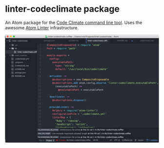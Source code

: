 # linter-codeclimate package

An Atom package for the [Code Climate command line tool](https://github.com/codeclimate/codeclimate). Uses the awesome [Atom Linter](https://atom.io/packages/linter) infrastructure.

<img src="https://raw.githubusercontent.com/AtomLinter/linter-codeclimate/master/screenshot.png">

